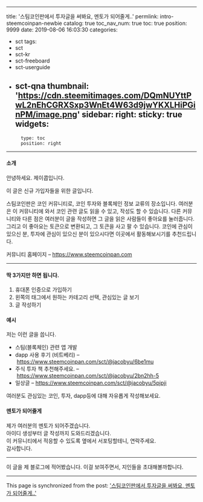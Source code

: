 
---
title: '스팀코인판에서 투자글을 써봐요, 멘토가 되어줄게..'
permlink: intro-steemcoinpan-newbie
catalog: true
toc_nav_num: true
toc: true
position: 9999
date: 2019-08-06 16:03:30
categories:
- sct
tags:
- sct
- sct-kr
- sct-freeboard
- sct-userguide
- sct-qna
thumbnail: 'https://cdn.steemitimages.com/DQmNUYttPwL2nEhCGRXSxp3WnEt4W63d9jwYKXLHiPGinPM/image.png'
sidebar:
    right:
        sticky: true
widgets:
    -
        type: toc
        position: right
---


<div class="entry-content">

		
<h4>소개</h4>



<p>안녕하세요. 제이콥입니다.</p>



<p>이 글은 신규 가입자들을 위한 글입니다.</p>



<p>스팀코인판은 코인 커뮤니티로, 코인 투자와 블록체인 정보 교류의 장소입니다. 여러분은 이 커뮤니티에 와서 코인 관련 글도 읽을 수 있고, 작성도 할 수 있습니다. 다른 커뮤니티와 다른 점은 여러분이 글을 작성하면 그 글을 읽은 사람들이 좋아요를 눌러줍니다. 그리고 이 좋아요는 토큰으로 변환되고, 그 토큰을 사고 팔 수 있습니다. 코인에 관심이 있으신 분, 투자에 관심이 있으신 분이 있으시다면 이곳에서 활동해보시기를 추천드립니다.</p>



<p>커뮤니티 홈페이지 – <a href="https://www.steemcoinpan.com/" class="steem-keychain-checked">https://www.steemcoinpan.com</a></p>



<hr class="wp-block-separator is-style-dots">



<h4>딱 3가지만 하면 됩니다.</h4>



<ol><li>휴대폰 인증으로 가입하기</li><li>왼쪽의 태그에서 원하는 카테고리 선택, 관심있는 글 보기</li><li>글 작성하기</li></ol>



<h4>예시</h4>



<p>저는 이런 글을 씁니다.</p>



<ul><li>스팀(블록체인) 관련 앱 개발</li><li>dapp 사용 후기 (비트베리) –&nbsp;<a rel="noreferrer noopener" href="https://www.steemcoinpan.com/sct/@jacobyu/6be1mu" target="_blank" class="steem-keychain-checked">https://www.steemcoinpan.com/sct/@jacobyu/6be1mu</a></li><li>주식 투자 책 추천해주세요. –&nbsp;<a rel="noreferrer noopener" href="https://www.steemcoinpan.com/sct/@jacobyu/2bn2hh-5" target="_blank" class="steem-keychain-checked">https://www.steemcoinpan.com/sct/@jacobyu/2bn2hh-5</a></li><li>일상글 –&nbsp;<a href="https://www.steemcoinpan.com/sct/@jacobyu/5pjpji" class="steem-keychain-checked">https://www.steemcoinpan.com/sct/@jacobyu/5pjpji</a></li></ul>



<p>여러분도 관심있는 코인, 투자, dapp등에 대해 자유롭게 작성해보세요.</p>



<h4 id="-">멘토가 되어줄게</h4>



<p>제가 여러분의 멘토가 되어주겠습니다.<br>아이디 생성부터 글 작성까지 도와드리겠습니다.<br>이 커뮤니티에서 적응할 수 있도록 옆에서 서포팅할테니, 연락주세요.<br>감사합니다.</p>


----

이 글을 제 블로그에 적어봤습니다.
이걸 보여주면서, 지인들을 초대해볼까합니다.

- - -

This page is synchronized from the post: ['스팀코인판에서 투자글을 써봐요, 멘토가 되어줄게..'](https://steemit.com/@jacobyu/intro-steemcoinpan-newbie)
